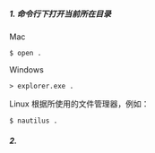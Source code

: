 ##### 1. 命令行下打开当前所在目录
Mac
```
$ open .
```
Windows
```
> explorer.exe .
```
Linux
根据所使用的文件管理器，例如：
```
$ nautilus .
```

##### 2. 
